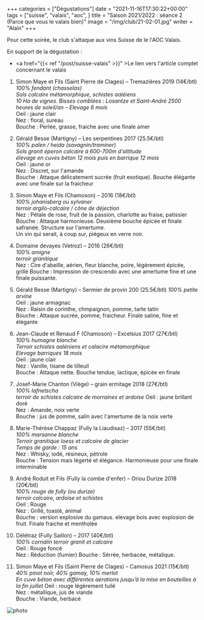 +++
categories = ["Dégustations"]
date = "2021-11-16T17:30:22+00:00"
tags = ["suisse", "valais", "aoc", ] 
title = "Saison 2021/2022 : séance 2 (Parce que vous le valais bien)"
image = "/img/club/21-02-01.jpg"
writer = "Alain"
+++

Pour cette soirée, le club s'attaque aux vins Suisse de le l'AOC Valais.

En support de la dégustation :  
* <a href="{{< ref "/post/suisse-valais" >}}" >Le lien vers l'article complet concernant le valais</a>

1. Simon Maye et Fils (Saint Pierre de Clages) – Tremazières 2019 (14€/btl) 
_100% fendant (chasselas)_  
_Sols calcaire métamorphique, schistes aaléiens_  
_10 Ha de vignes. Bisses comblées : Losantze et Saint-André 2500 heures de soleil/an  – Elevage 6 mois_  
Oeil : jaune clair  
Nez : floral, sureau  
Bouche : Perlée, grasse, fraiche avec une finale amer

2. Gérald Besse (Martigny) – Les serpentines 2017 (25.5€/btl)  
_100% paîen / heida (savagnin/traminer)_  
_Sols granit éperon calcaire à 600-700m d'altitude_  
_élevage en cuves béton 12 mois puis en barrique 12 mois_  
Oeil : jaune or  
Nez : Discret, sur l'amande  
Bouche : Attaque délicatement sucrée (fruit exotique). Bouche élégante avec une finale sur la fraicheur

3. Simon Maye et Fils (Chamoson) – 2016 (18€/btl) <i class="fa fa-plus-circle"></i>  
_100% johanisberg ou sylvaner_  
_terroir argilo-calcaire / cône de déjection_  
Nez : Pétale de rose, fruit de la passion, charlotte au fraise, patissier  
Bouche : Attaque harmonieuse. Deuxième bouche épicée et finale safranée. Structure sur l'amertume.  
Un vin qui serait, à coup sur, piégeux en verre noir.

4. Domaine devayes (Vetroz) – 2016 (26€/btl)  
_100% amigne_  
_terroir granitique_  
Nez : Cire d'abeille, aérien, fleur blanche, poire, légèrement épicée, grillé
Bouche : Impression de crescendo avec une amertume fine et une finale puissante.

5. Gérald Besse (Martigny) – Sermier de provin 200 (25.5€/btl)
_100% petite arvine_  
Oeil : jaune armagnac  
Nez : Raisin de corinthe, chmpaignon, pomme, tarte tatin  
Bouche : Attaque sucrée, pomme, fraicheur. Finale saline, fine et élégante

6. Jean-Claude et Renaud F (Chamoson) – Excelsius 2017 (27€/btl)  
_100% humagne blanche_  
_Terroir schistes aaléniens et calacire métamorphique_  
_Elevage barriques 18 mois_  
Oeil : jaune clair  
Nez : Vanille, tisane de tilleuil  
Bouche : Attaque nette. Bouche tendue, lactique, épicée en finale

7. Josef-Marie Chanton (Viège) – grain ermitage 2018 (27€/btl)  
_100% lafnetscha_  
_terroir de schistes calcaire de morraines et ardoise_
Oeil : jaune brillant doré  
Nez : Amande, noix verte  
Bouche : jus de pomme, salin avec l'amertume de la noix verte

8. Marie-Thérèse Chappaz (Fully la Liaudisaz) – 2017 (55€/btl) <i class="fa fa-plus-circle"></i>  
_100% marsanne blanche_  
_Terroir granitique loess et calcaire de glacier_  
_Temps de garde : 15 ans_  
Nez : Whisky, iodé, résineux, pétrole  
Bouche : Tension mais légerté et élégance. Harmonieuse pour une finale interminable

9. André Roduit et Fils (Fully la combe d'enfer) – Oriou Durize 2018 (20€/btl)  
_100% rouge de fully (ou durize)_  
_terroir calcaire, ardoise et schistes_  
Oeil : Rouge  
Nez : Grillé, toasté, animal  
Bouche : version explosive du gamaus. elevage bois avec explosion de fruit. Finale fraiche et mentholée

10. Délétraz (Fully Saillon) – 2017 (40€/btl)  
_100% cornalin_
_terroir granit et calcaire_  
Oeil : Rouge foncé  
Nez : Réduction (fumier)
Bouche : Sérrée, herbacée, métalique.

11. Simon Maye et Fils (Saint Pierre de Clages) – Camosus 2021 (15€/btl)
_40% pinot noir, 40% gamay, 10% merlot_  
_En cuve béton avec différentes aérations jusqu’à la mise en bouteilles à la fin juillet_
Oeil : rouge légèrement tuilé  
Nez : métallique, jus de viande  
Bouche : Viande, herbacé

![photo][1]

[1]: /img/club/21-02-01.jpg